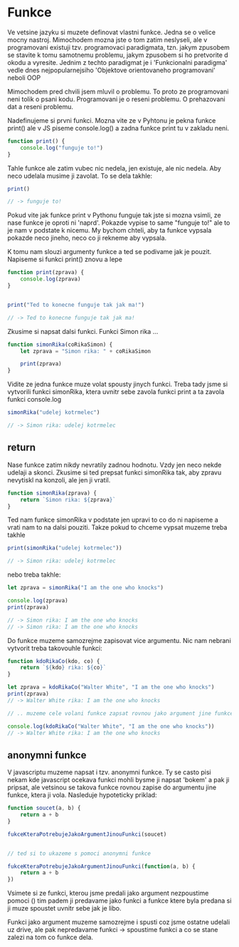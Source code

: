 # Funkce

Ve vetsine jazyku si muzete definovat vlastni funkce. Jedna se o velice mocny nastroj. Mimochodem mozna jste o tom zatim neslyseli, ale v programovani existuji tzv. programovaci paradigmata, tzn. jakym zpusobem se stavite k tomu samotnemu problemu, jakym zpusobem si ho pretvorite d okodu a vyresite. Jednim z techto paradigmat je i 'Funkcionalni paradigma' vedle dnes nejpopularnejsiho 'Objektove orientovaneho programovani' neboli OOP

Mimochodem pred chvili jsem mluvil o problemu. To proto ze programovani neni tolik o psani kodu. Programovani je o reseni problemu. O prehazovani dat a reseni problemu.

Nadefinujeme si prvni funkci. Mozna vite ze v Pyhtonu je pekna funkce print() ale v JS piseme console.log() a zadna funkce print tu v zakladu neni.

```js
function print() {
    console.log("funguje to!")
}
```

Tahle funkce ale zatim vubec nic nedela, jen existuje, ale nic nedela.
Aby neco udelala musime ji zavolat.
To se dela takhle:

```js
print()

// -> funguje to!
```

Pokud vite jak funkce print v Pythonu funguje tak jste si mozna vsimli, ze nase funkce je oproti ni 'naprd'. Pokazde vypise to same "funguje to!" ale to je nam v podstate k nicemu. My bychom chteli, aby ta funkce vypsala pokazde neco jineho, neco co ji rekneme aby vypsala.

K tomu nam slouzi argumenty funkce a ted se podivame jak je pouzit.
Napiseme si funkci print() znovu a lepe

```js
function print(zprava) {
    console.log(zprava)
}


print("Ted to konecne funguje tak jak ma!")

// -> Ted to konecne funguje tak jak ma!
```

Zkusime si napsat dalsi funkci. Funkci Simon rika ...

```js
function simonRika(coRikaSimon) {
    let zprava = "Simon rika: " + coRikaSimon

    print(zprava)
}
```

Vidite ze jedna funkce muze volat spousty jinych funkci. Treba tady jsme si vytvorili funkci simonRika, ktera uvnitr sebe zavola funkci print a ta zavola funkci console.log

```js
simonRika("udelej kotrmelec")

// -> Simon rika: udelej kotrmelec
```


## return

Nase funkce zatim nikdy nevratily zadnou hodnotu. Vzdy jen neco nekde udelaji a skonci. Zkusime si ted prepsat funkci simonRika tak, aby zpravu nevytiskl na konzoli, ale jen ji vratil.


```js
function simonRika(zprava) {
    return `Simon rika: ${zprava}`
}
```

Ted nam funkce simonRika v podstate jen upravi to co do ni napiseme a vrati nam to na dalsi pouziti. Takze pokud to chceme vypsat muzeme treba takhle


```js
print(simonRika("udelej kotrmelec"))

// -> Simon rika: udelej kotrmelec
```

nebo treba takhle: 

```js
let zprava = simonRika("I am the one who knocks")

console.log(zprava)
print(zprava)

// -> Simon rika: I am the one who knocks
// -> Simon rika: I am the one who knocks
```

Do funkce muzeme samozrejme zapisovat vice argumentu.
Nic nam nebrani vytvorit treba takovouhle funkci:

```js
function kdoRikaCo(kdo, co) {
    return `${kdo} rika: ${co}`
}

let zprava = kdoRikaCo("Walter White", "I am the one who knocks")
print(zprava)
// -> Walter White rika: I am the one who knocks

// .. muzeme cele volani funkce zapsat rovnou jako argument jine funkce

console.log(kdoRikaCo("Walter White", "I am the one who knocks"))
// -> Walter White rika: I am the one who knocks
```

## anonymni funkce

V javascriptu muzeme napsat i tzv. anonymni funkce. Ty se casto pisi nekam kde javascript ocekava funkci mohli bysme ji napsat 'bokem' a pak ji pripsat, ale vetsinou se takova funkce rovnou zapise do argumentu jine funkce, ktera ji vola. 
Nasleduje hypoteticky priklad:

```js
function soucet(a, b) {
    return a + b
}

fukceKteraPotrebujeJakoArgumentJinouFunkci(soucet)


// ted si to ukazeme s pomoci anonymni funkce

fukceKteraPotrebujeJakoArgumentJinouFunkci(function(a, b) {
    return a + b
})
```

Vsimete si ze funkci, kterou jsme predali jako argument nezpoustime pomoci () tim padem ji predavame jako funkci a funkce ktere byla predana si ji muze spoustet uvnitr sebe jak je libo.

Funkci jako argument muzeme samozrejme i spusti coz jsme ostatne udelali uz drive, ale pak nepredavame funkci -> spoustime funkci a co se stane zalezi na tom co funkce dela.
